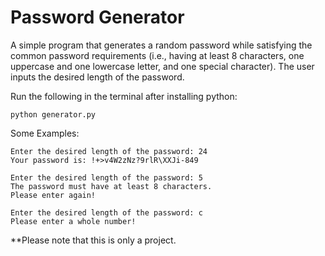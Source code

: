 # Password Generator
A simple program that generates a random password while satisfying the common password requirements (i.e., having at least 8 characters, one uppercase and one lowercase letter, and one special character). The user inputs the desired length of the password. 

Run the following in the terminal after installing python:
```
python generator.py
```
Some Examples:
```
Enter the desired length of the password: 24
Your password is: !+>v4W2zNz?9rlR\XXJi-849
```
```
Enter the desired length of the password: 5
The password must have at least 8 characters.
Please enter again!
```
```
Enter the desired length of the password: c
Please enter a whole number!
```
**Please note that this is only a project.
